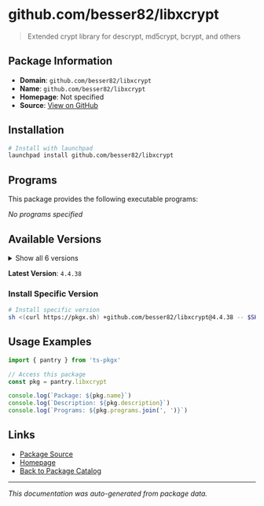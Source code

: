 # github.com/besser82/libxcrypt

> Extended crypt library for descrypt, md5crypt, bcrypt, and others

## Package Information

- **Domain**: `github.com/besser82/libxcrypt`
- **Name**: `github.com/besser82/libxcrypt`
- **Homepage**: Not specified
- **Source**: [View on GitHub](https://github.com/pkgxdev/pantry/tree/main/projects/github.com/besser82/libxcrypt/package.yml)

## Installation

```bash
# Install with launchpad
launchpad install github.com/besser82/libxcrypt
```

## Programs

This package provides the following executable programs:

*No programs specified*

## Available Versions

<details>
<summary>Show all 6 versions</summary>

- `4.4.38`, `4.4.37`, `4.4.36`, `4.4.35`, `4.4.34`
- `4.4.33`

</details>

**Latest Version**: `4.4.38`

### Install Specific Version

```bash
# Install specific version
sh <(curl https://pkgx.sh) +github.com/besser82/libxcrypt@4.4.38 -- $SHELL -i
```

## Usage Examples

```typescript
import { pantry } from 'ts-pkgx'

// Access this package
const pkg = pantry.libxcrypt

console.log(`Package: ${pkg.name}`)
console.log(`Description: ${pkg.description}`)
console.log(`Programs: ${pkg.programs.join(', ')}`)
```

## Links

- [Package Source](https://github.com/pkgxdev/pantry/tree/main/projects/github.com/besser82/libxcrypt/package.yml)
- [Homepage](#)
- [Back to Package Catalog](../../package-catalog.md)

---

*This documentation was auto-generated from package data.*
